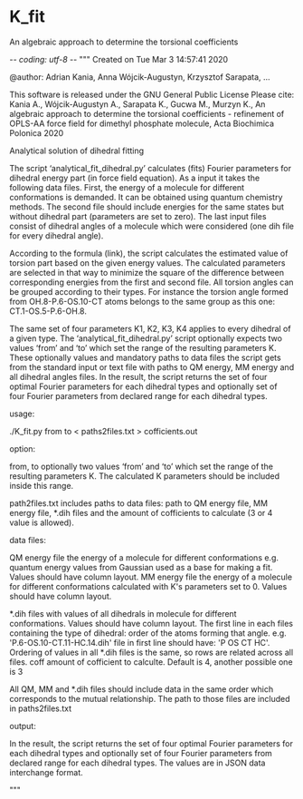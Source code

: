 # K_fit
An algebraic approach to determine the torsional coefficients

-*- coding: utf-8 -*-
"""
Created on Tue Mar  3 14:57:41 2020

@author: Adrian Kania, Anna Wójcik-Augustyn, Krzysztof Sarapata, …

This software is released under the GNU General Public License
Please cite:
Kania A., Wójcik-Augustyn A., Sarapata K., Gucwa M., Murzyn K.,
An algebraic approach to determine the torsional coefficients - refinement of OPLS-AA force field for dimethyl phosphate molecule,
Acta Biochimica Polonica 2020

Analytical solution of dihedral fitting

The script ‘analytical_fit_dihedral.py’ calculates (fits) Fourier parameters for dihedral energy part (in force field equation).
As a input it takes the following data files. First, the energy of a molecule for different conformations is demanded.
It can be obtained using quantum chemistry methods. The second file should include energies for the same states 
but without dihedral part (parameters are set to zero). The last input files consist of dihedral angles of a molecule
which were considered (one dih file for every dihedral angle).

According to the formula (link), the script calculates the estimated value of torsion part based on the given energy values.
The calculated parameters are selected in that way to minimize the square of the difference between corresponding energies
from the first and second file.
All torsion angles can be grouped according to their types.
For instance the torsion angle formed from OH.8-P.6-OS.10-CT atoms belongs to the same group as this one: CT.1-OS.5-P.6-OH.8.

The same set of four parameters K1, K2, K3, K4 applies to every dihedral of a given type.
The ‘analytical_fit_dihedral.py’ script optionally expects two values ‘from’ and ‘to’ 
which set the range of the resulting parameters K. These optionally values 
and mandatory paths to data files the script gets from the standard input or text file with paths to QM energy,
MM energy and all dihedral angles files.
In the result, the script returns the set of four optimal Fourier parameters for each dihedral types 
and optionally set of four Fourier parameters from declared range for each dihedral types.


usage:

./K_fit.py from to < paths2files.txt  > cofficients.out

option:

from, to	    optionally two values ‘from’ and ‘to’ which set the range of the resulting parameters K.
				The calculated K parameters should be included inside this range.

path2files.txt  includes paths to data files: 
                     path to QM energy file,
                     MM energy file,
                     *.dih files
                     and the amount of cofficients to calculate (3 or 4 value is allowed).

data files:

QM energy file	the energy of a molecule for different conformations e.g. quantum energy values from Gaussian 
				used as a base for making a fit. Values should have column layout.
MM energy file	the energy of a molecule for different conformations calculated with K's parameters set to 0. 
				Values should have column layout.



*.dih files 	with values of all dihedrals in molecule for different conformations. Values should have column layout. 
				The first line in each files containing the type of dihedral: order of the atoms forming that angle. 
				e.g. 'P.6-OS.10-CT.11-HC.14.dih' file in first line should have: 'P OS CT HC'.
				Ordering of values in all *.dih files is the same, so rows are related across all files.
coff            amount of cofficient to calculte. Default is 4, another possible one is 3

All QM, MM and *.dih files should include data in the same order which corresponds to the mutual relationship.
The path to those files are included in paths2files.txt

output:

In the result, the script returns the set of four optimal Fourier parameters for each dihedral types 
and optionally set of four Fourier parameters from declared range for each dihedral types. 
The values are in JSON data interchange format.

"""
